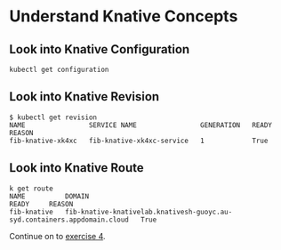 # Understand Knative Concepts

## Look into Knative Configuration

```text
kubectl get configuration
```

## Look into Knative Revision

```text
$ kubectl get revision
NAME                SERVICE NAME                GENERATION   READY     REASON
fib-knative-xk4xc   fib-knative-xk4xc-service   1            True
```

## Look into Knative Route

```text
k get route
NAME          DOMAIN                                                                     READY     REASON
fib-knative   fib-knative-knativelab.knativesh-guoyc.au-syd.containers.appdomain.cloud   True
```

Continue on to [exercise 4](./exercise-4.md).

